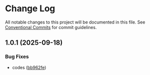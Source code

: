 # Change Log

All notable changes to this project will be documented in this file.
See [Conventional Commits](https://conventionalcommits.org) for commit guidelines.

## 1.0.1 (2025-09-18)


### Bug Fixes

* codes ([bb962fe](https://github.com/arlequins/library-nodejs/commit/bb962fecd6f7c58ee5ccc77cce0462ccc220a84e))
